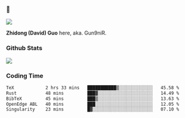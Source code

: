 ### 👋

![](https://komarev.com/ghpvc/?username=Gun9niR&label=Total+Views)

**Zhidong (David) Guo** here, aka. Gun9niR.

### Github Stats

<img src="https://github-readme-stats.vercel.app/api?username=Gun9niR&count_private=true&show_icons=true&theme=vue-dark&hide_title=true">

### Coding Time

<!--START_SECTION:waka-->

```txt
TeX            2 hrs 33 mins   ███████████▒░░░░░░░░░░░░░   45.58 %
Rust           48 mins         ███▓░░░░░░░░░░░░░░░░░░░░░   14.49 %
BibTeX         45 mins         ███▒░░░░░░░░░░░░░░░░░░░░░   13.63 %
OpenEdge ABL   40 mins         ███░░░░░░░░░░░░░░░░░░░░░░   12.05 %
Singularity    23 mins         █▓░░░░░░░░░░░░░░░░░░░░░░░   07.10 %
```

<!--END_SECTION:waka-->
